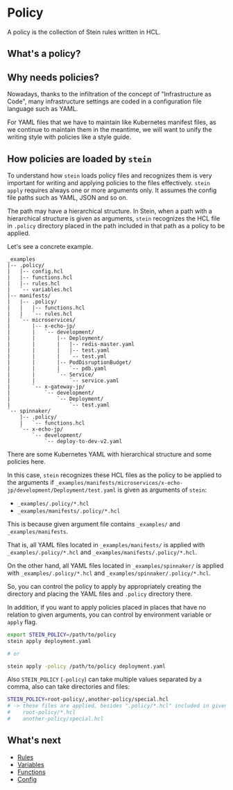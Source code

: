 # Policy

A policy is the collection of Stein rules written in HCL.

## What's a policy?


## Why needs policies?

Nowadays, thanks to the infiltration of the concept of "Infrastructure as Code", many infrastructure settings are coded in a configuration file language such as YAML.

For YAML files that we have to maintain like Kubernetes manifest files, as we continue to maintain them in the meantime, we will want to unify the writing style with policies like a style guide.

## How policies are loaded by `stein`

To understand how `stein` loads policy files and recognizes them is very important for writing and applying policies to the files effectively.
`stein apply` requires always one or more arguments only.
It assumes the config file paths such as YAML, JSON and so on.

The path may have a hierarchical structure.
In Stein, when a path with a hierarchical structure is given as arguments, `stein` recognizes the HCL file in `.policy` directory placed in the path included in that path as a policy to be applied.

Let's see a concrete example.

```
_examples
|-- .policy/
|   |-- config.hcl
|   |-- functions.hcl
|   |-- rules.hcl
|   `-- variables.hcl
|-- manifests/
|   |-- .policy/
|   |   |-- functions.hcl
|   |   `-- rules.hcl
|   `-- microservices/
|       |-- x-echo-jp/
|       |   `-- development/
|       |       |-- Deployment/
|       |       |   |-- redis-master.yaml
|       |       |   |-- test.yaml
|       |       |   `-- test.yml
|       |       |-- PodDisruptionBudget/
|       |       |   `-- pdb.yaml
|       |       `-- Service/
|       |           `-- service.yaml
|       `-- x-gateway-jp/
|           `-- development/
|               `-- Deployment/
|                   `-- test.yaml
`-- spinnaker/
    |-- .policy/
    |   `-- functions.hcl
    `-- x-echo-jp/
        `-- development/
            `-- deploy-to-dev-v2.yaml
```

There are some Kubernetes YAML with hierarchical structure and some policies here.

In this case, `stein` recognizes these HCL files as the policy to be applied to the arguments if `_examples/manifests/microservices/x-echo-jp/development/Deployment/test.yaml` is given as arguments of `stein`:

- `_examples/.policy/*.hcl`
- `_examples/manifests/.policy/*.hcl`

This is because given argument file contains `_examples/` and `_examples/manifests`.

That is, all YAML files located in `_examples/manifests/` is applied with `_examples/.policy/*.hcl` and `_examples/manifests/.policy/*.hcl`.

On the other hand, all YAML files located in `_examples/spinnaker/` is applied with `_examples/.policy/*.hcl` and `_examples/spinnaker/.policy/*.hcl`.

So, you can control the policy to apply by appropriately creating the directory and placing the YAML files and `.policy` directory there.

In addition, if you want to apply policies placed in places that have no relation to given arguments, you can control by environment variable or `apply` flag.

```bash
export STEIN_POLICY=/path/to/policy
stein apply deployment.yaml

# or

stein apply -policy /path/to/policy deployment.yaml
```

Also `STEIN_POLICY` (`-policy`) can take multiple values separated by a comma, also can take directories and files:

```bash
STEIN_POLICY=root-policy/,another-policy/special.hcl
# -> these files are applied, besides ".policy/*.hcl" included in given arguments
#    root-policy/*.hcl
#    another-policy/special.hcl
```

## What's next

- [Rules](rules.md)
- [Variables](variables.md)
- [Functions](functions.md)
- [Config](config.md)
